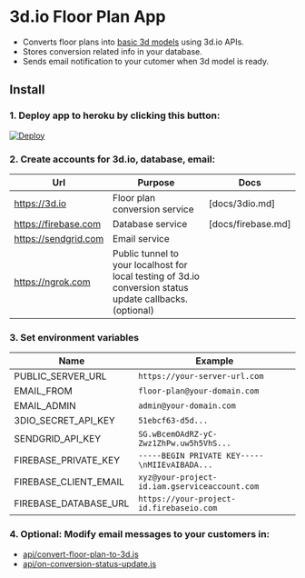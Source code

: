 # 3d.io Floor Plan App

* Converts floor plans into [basic 3d models](https://3d.io/floor-plan-to-3d-conversion.html) using 3d.io APIs.
* Stores conversion related info in your database.
* Sends email notification to your cutomer when 3d model is ready.

## Install

### 1. **Deploy app to heroku by clicking this button:**

<a href="https://heroku.com/deploy?template=https://github.com/archilogic-com/3dio-floor-plan-app/tree/master">
  <img src="https://www.herokucdn.com/deploy/button.svg" alt="Deploy">
</a>

### 2. **Create accounts for 3d.io, database, email:**

Url | Purpose | Docs
--- | --- | ---
https://3d.io | Floor plan conversion service | [docs/3dio.md]
https://firebase.com | Database service | [docs/firebase.md]
https://sendgrid.com | Email service | 
https://ngrok.com | Public tunnel to your localhost for local testing of 3d.io conversion status update callbacks. (optional) | 

### 3. **Set environment variables**

Name | Example
--- | ---
PUBLIC_SERVER_URL | `https://your-server-url.com`
EMAIL_FROM | `floor-plan@your-domain.com`
EMAIL_ADMIN | `admin@your-domain.com`
3DIO_SECRET_API_KEY | `51ebcf63-d5d...`
SENDGRID_API_KEY | `SG.wBcemOAdRZ-yC-Zwz1ZhPw.uw5h5VhS...`
FIREBASE_PRIVATE_KEY | `-----BEGIN PRIVATE KEY-----\nMIIEvAIBADA...`
FIREBASE_CLIENT_EMAIL | `xyz@your-project-id.iam.gserviceaccount.com`
FIREBASE_DATABASE_URL | `https://your-project-id.firebaseio.com`

### 4. **Optional: Modify email messages to your customers in:**
* [api/convert-floor-plan-to-3d.js](https://github.com/archilogic-com/3dio-floor-plan-app/blob/master/api/convert-floor-plan-to-3d.js#L86)
* [api/on-conversion-status-update.js](https://github.com/archilogic-com/3dio-floor-plan-app/blob/master/api/on-conversion-status-update.js#L74)
